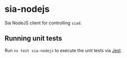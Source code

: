 # sia-nodejs

Sia NodeJS client for controlling `siad`.

## Running unit tests

Run `nx test sia-nodejs` to execute the unit tests via [Jest](https://jestjs.io).
